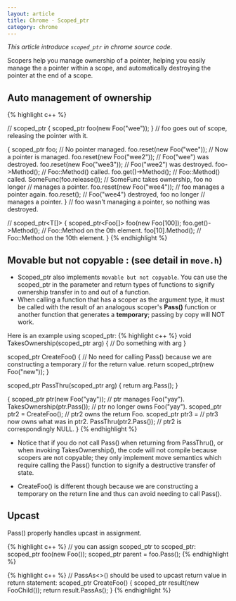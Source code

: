 ```yaml
---
layout: article
title: Chrome - Scoped_ptr
category: chrome
---
```

*This article introduce `scoped_ptr` in chrome source code.*


Scopers help you manage ownership of a pointer, helping you easily manage the a pointer within a scope, and automatically destroying the pointer at the end of a scope.

## Auto management of ownership
{% highlight c++ %}

// scoped_ptr<T>
{
     scoped_ptr<Foo> foo(new Foo("wee"));
}  // foo goes out of scope, releasing the pointer with it.

{
    scoped_ptr<Foo> foo;          // No pointer managed.
    foo.reset(new Foo("wee"));    // Now a pointer is managed.
    foo.reset(new Foo("wee2"));   // Foo("wee") was destroyed.
    foo.reset(new Foo("wee3"));   // Foo("wee2") was destroyed.
    foo->Method();                // Foo::Method() called.
    foo.get()->Method();          // Foo::Method() called.
    SomeFunc(foo.release());      // SomeFunc takes ownership, foo no longer
                               // manages a pointer.
    foo.reset(new Foo("wee4"));   // foo manages a pointer again.
    foo.reset();                  // Foo("wee4") destroyed, foo no longer
                               // manages a pointer.
}  // foo wasn't managing a pointer, so nothing was destroyed.

// scoped_ptr<T[]>
{
    scoped_ptr<Foo[]> foo(new Foo[100]);
    foo.get()->Method();  // Foo::Method on the 0th element.
    foo[10].Method();     // Foo::Method on the 10th element.
}
{% endhighlight %}


## Movable but not copyable : (see detail in `move.h`)
* Scoped_ptr also implements `movable but not copyable`. You can use the scoped_ptr in the parameter and return types of functions to signify ownership transfer in to and out of a function.
* When calling a function that has a scoper as the argument type, it must be called with the result of an analogous scoper's **Pass()** function or another function that generates a **temporary**; passing by copy will NOT work.

Here is an example using scoped_ptr:
{% highlight c++ %}
void TakesOwnership(scoped_ptr<Foo> arg)
{
    // Do something with arg
}

scoped_ptr<Foo> CreateFoo()
{
    // No need for calling Pass() because we are constructing a temporary
    // for the return value.
    return scoped_ptr<Foo>(new Foo("new"));
}

scoped_ptr<Foo> PassThru(scoped_ptr<Foo> arg)
{
    return arg.Pass();
}

{
    scoped_ptr<Foo> ptr(new Foo("yay"));  // ptr manages Foo("yay").
    TakesOwnership(ptr.Pass());           // ptr no longer owns Foo("yay").
    scoped_ptr<Foo> ptr2 = CreateFoo();   // ptr2 owns the return Foo.
    scoped_ptr<Foo> ptr3 =                // ptr3 now owns what was in ptr2.
        PassThru(ptr2.Pass());            // ptr2 is correspondingly NULL.
}
{% endhighlight %}


* Notice that if you do not call Pass() when returning from PassThru(), or when invoking TakesOwnership(), the code will not compile because scopers are not copyable; they only implement move semantics which require calling the Pass() function to signify a destructive transfer of state.

* CreateFoo() is different though because we are constructing a temporary on the return line and thus can avoid needing to call Pass().

## Upcast
Pass() properly handles upcast in assignment.

{% highlight c++ %}
// you can assign scoped_ptr<Child> to scoped_ptr<Parent>:
scoped_ptr<Foo> foo(new Foo());
scoped_ptr<FooParent> parent = foo.Pass();
{% endhighlight %}

{% highlight c++ %}
// PassAs<>() should be used to upcast return value in return statement:
scoped_ptr<Foo> CreateFoo()
{
    scoped_ptr<FooChild> result(new FooChild());
    return result.PassAs<Foo>();
}
{% endhighlight %}













